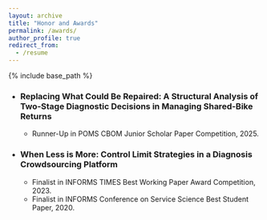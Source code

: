 ```yaml
---
layout: archive
title: "Honor and Awards"
permalink: /awards/
author_profile: true
redirect_from:
  - /resume
---
```


{% include base_path %}


* ### Replacing What Could Be Repaired: A Structural Analysis of Two-Stage Diagnostic Decisions in Managing Shared-Bike Returns
  * Runner-Up in POMS CBOM Junior Scholar Paper Competition, 2025.

* ### When Less is More: Control Limit Strategies in a Diagnosis Crowdsourcing Platform
  * Finalist in INFORMS TIMES Best Working Paper Award Competition, 2023.
  * Finalist in INFORMS Conference on Service Science Best Student Paper, 2020.

